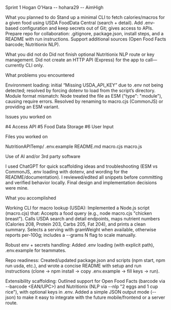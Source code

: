 Sprint 1
Hogan O'Hara -- hohara29 -- AimHigh

What you planned to do
  Stand up a minimal CLI to fetch calories/macros for a given food using USDA FoodData
  Central (search + detail).
  Add .env-based configuration and keep secrets out of Git; gives access to APIs.
  Prepare repo for collaboration: .gitignore, package.json, install steps, and a README
  with run instructions.
  Support additional sources (Open Food Facts barcode; Nutritionix NLP). 

What you did not do
  Did not finish optional Nutritionix NLP route or key management.
  Did not create an HTTP API (Express) for the app to call—currently CLI only.

What problems you encountered

  Environment loading: initial “Missing USDA_API_KEY” due to .env not being detected;
  resolved by forcing dotenv to load from the script’s directory.
  Module format mismatch: Node treated the file as ESM ("type": "module"), causing require
  errors. Resolved by renaming to macro.cjs (CommonJS) or providing an ESM variant.

Issues you worked on

  #4 Access API
  #5 Food Data Storage
  #6 User Input

Files you worked on

  NutritionAPITemp/
    .env.example
    README.md
    macro.cjs
    macro.js

Use of AI and/or 3rd party software

  I used ChatGPT for quick scaffolding ideas and troubleshooting (ESM vs CommonJS, .env loading
  with dotenv, and wording for the README/documentation). I reviewed/edited all snippets before committing and
  verified behavior locally. Final design and implementation decisions were mine.

What you accomplished

  Working CLI for macro lookup (USDA):
    Implemented a Node.js script (macro.cjs) that:
      Accepts a food query (e.g., node macro.cjs "chicken breast").
      Calls USDA search and detail endpoints, maps nutrient numbers (Calories 208, Protein 203,
      Carbs 205, Fat 204), and prints a clean summary.
      Selects a serving with gramWeight when available, otherwise reports per-100g; includes a 
      --grams N flag to scale manually.

  Robust env + secrets handling:
    Added .env loading (with explicit path), .env.example for teammates.

  Repo readiness:
    Created/updated package.json and scripts (npm start, npm run usda, etc.), and wrote a concise
    README with setup and run instructions (clone → npm install → copy .env.example → fill keys → run).

  Extensibility scaffolding:
    Outlined support for Open Food Facts (barcode via --barcode <EAN/UPC>) and Nutritionix (NLP via
    --nlp "2 eggs and 1 cup rice"), with optional keys in .env.
    Added a simple JSON output mode (--json) to make it easy to integrate with the future
    mobile/frontend or a server route.
